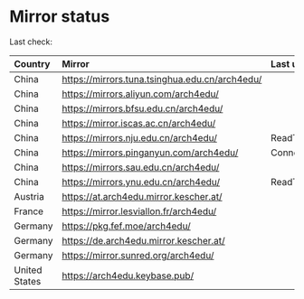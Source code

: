 <script src="./time.js"></script>
# Mirror status
Last check: <script type="text/javascript">localize(1674355632.4674876);</script>

|Country|Mirror|Last update|
|:------|:-----|:----------|
|China|https://mirrors.tuna.tsinghua.edu.cn/arch4edu/|<script type="text/javascript">localize(1674325918);</script>|
|China|https://mirrors.aliyun.com/arch4edu/|<script type="text/javascript">localize(1674283283);</script>|
|China|https://mirrors.bfsu.edu.cn/arch4edu/|<script type="text/javascript">localize(1674325918);</script>|
|China|https://mirror.iscas.ac.cn/arch4edu/|<script type="text/javascript">localize(1674325918);</script>|
|China|https://mirrors.nju.edu.cn/arch4edu/|ReadTimeout|
|China|https://mirrors.pinganyun.com/arch4edu/|ConnectionError|
|China|https://mirrors.sau.edu.cn/arch4edu/|<script type="text/javascript">localize(1673850842);</script>|
|China|https://mirrors.ynu.edu.cn/arch4edu/|ReadTimeout|
|Austria|https://at.arch4edu.mirror.kescher.at/|<script type="text/javascript">localize(1674325918);</script>|
|France|https://mirror.lesviallon.fr/arch4edu/|<script type="text/javascript">localize(1674153500);</script>|
|Germany|https://pkg.fef.moe/arch4edu/|<script type="text/javascript">localize(1674325918);</script>|
|Germany|https://de.arch4edu.mirror.kescher.at/|<script type="text/javascript">localize(1674325918);</script>|
|Germany|https://mirror.sunred.org/arch4edu/|<script type="text/javascript">localize(1674325918);</script>|
|United States|https://arch4edu.keybase.pub/|<script type="text/javascript">localize(1674283283);</script>|

<script src="./tablefilter/tablefilter.js"></script>
<script src="./table.js"></script>